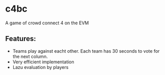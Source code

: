 # c4bc
A game of crowd connect 4 on the EVM

## Features:
- Teams play against eacht other. Each team has 30 seconds to vote for the next column.
- Very efficient implementation
- Lazu evaluation by players

